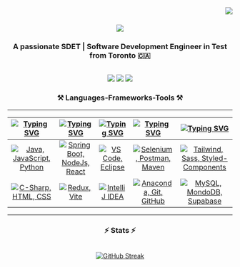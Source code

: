 <img align="right" src="https://visitor-badge.laobi.icu/badge?page_id=tenkhen.tenkhen" />

<h1 align="center">
    <img src="https://readme-typing-svg.herokuapp.com/?font=Righteous&color=FBAE1F&size=35&center=true&vCenter=true&width=800&height=70&duration=5000&lines=Hi+There!+👋;+I'm+Khen+from+Toronto!;I+love+coding+solutions.;Design+meets+function+in+my+work.;Tech+trends+excite+me.;Ideas+to+interactive+websites.;Speed+and+scalability+drive+me.;Teamwork+enhances+my+code.;Clean+code+is+an+art.;Debugging+fuels+my+curiosity.;Every+bug+is+a+challenge.;Learning+never+stops+in+development." />

</h1>

<h3 align="center">A passionate SDET | Software Development Engineer in Test from Toronto 🇨🇦</h3>

<br/>

<div align="center">
 
<!-- 🌱 QA Automation Engineer -->

 </div>
 
<div align="center"> 
  <a href="mailto:khenrab314@gmail.com"><img src="https://img.shields.io/badge/Gmail-333333?style=for-the-badge&logo=gmail&logoColor=red" /></a>
    <a href="http://linkedin.com/in/khenrab-dorjee-lama-5a212b162" target="_blank"><img src="https://img.shields.io/badge/LinkedIn-0077B5?style=for-the-badge&logo=linkedin&logoColor=white" target="_blank" /></a>
<a href="https://khenrab.io" target="_blank"><img src="https://img.shields.io/badge/Portfolio-FF5722?style=for-the-badge&logo=todoist&logoColor=white" target="_blank" /></a>
</div>
 
<h3 align="center">⚒️ Languages-Frameworks-Tools ⚒️</h3>
<hr/>

| [![Typing SVG](https://readme-typing-svg.herokuapp.com?font=Fira+Code&size=25&pause=1000&color=FBAE1F&center=true&vCenter=true&repeat=false&random=false&width=300&lines=Languages)](https://git.io/typing-svg) | [![Typing SVG](https://readme-typing-svg.herokuapp.com?font=Fira+Code&size=25&pause=1000&color=FBAE1F&center=true&vCenter=true&repeat=false&random=false&width=200&lines=Frameworks)](https://git.io/typing-svg) | [![Typing SVG](https://readme-typing-svg.herokuapp.com?font=Fira+Code&size=25&pause=1000&color=FBAE1F&center=true&vCenter=true&repeat=false&random=false&width=200&lines=IDEs)](https://git.io/typing-svg) | [![Typing SVG](https://readme-typing-svg.herokuapp.com?font=Fira+Code&size=25&pause=1000&color=FBAE1F&center=true&vCenter=true&repeat=false&random=false&width=200&lines=Tools)](https://git.io/typing-svg) | [![Typing SVG](https://readme-typing-svg.herokuapp.com?font=Fira+Code&size=25&pause=1000&color=FBAE1F&center=true&vCenter=true&repeat=false&random=false&width=300&lines=Others)](https://git.io/typing-svg) |
| ----------------------------------------------------------------------------------------------------------------------------------------------------------------------------------------------------------------- | ------------------------------------------------------------------------------------------------------------------------------------------------------------------------------------------------------------------ | ------------------------------------------------------------------------------------------------------------------------------------------------------------------------------------------------------------ | ------------------------------------------------------------------------------------------------------------------------------------------------------------------------------------------------------------- | -------------------------------------------------------------------------------------------------------------------------------------------------------------------------------------------------------------- |
| <div align="center"><a href="https://skillicons.dev"><img src="https://skillicons.dev/icons?i=java,js,py" title="Java, JavaScript, Python"/></a></div>                                                            | <div align="center"><a href="https://skillicons.dev"><img src="https://skillicons.dev/icons?i=spring,nodejs,react" title="Spring Boot, NodeJs, React"/></a></div>                                                  | <div align="center"><a href="https://skillicons.dev"><img src="https://skillicons.dev/icons?i=vscode,eclipse" title="VS Code, Eclipse"/></a></div>                                                           | <div align="center"><a href="https://skillicons.dev"><img src="https://skillicons.dev/icons?i=selenium,postman,maven" title="Selenium, Postman, Maven"/></a></div>                                            | <div align="center"><a href="https://skillicons.dev"><img src="https://skillicons.dev/icons?i=tailwind,sass,styledcomponents" title="Tailwind, Sass, Styled-Components"/></a></div>                            |
| <div align="center"><a href="https://skillicons.dev"><img src="https://skillicons.dev/icons?i=cs,html,css" title="C-Sharp, HTML, CSS"/></a></div>                                                                 | <div align="center"><a href="https://skillicons.dev"><img src="https://skillicons.dev/icons?i=redux,vite" title="Redux, Vite"/></a></div>                                                                        | <div align="center"><a href="https://skillicons.dev"><img src="https://skillicons.dev/icons?i=idea" title="IntelliJ IDEA"/></a></div>                                                                        | <div align="center"><a href="https://skillicons.dev"><img src="https://skillicons.dev/icons?i=anaconda,git,github" title="Anaconda, Git, GitHub"/></a></div>                                                  | <div align="center"><a href="https://skillicons.dev"><img src="https://skillicons.dev/icons?i=mysql,mongodb,supabase" title="MySQL, MondoDB, Supabase"/></a></div>                                             |

<hr/>

<h3 align="center">⚡ Stats ⚡</h3>
<br>

<div align=center>
    <a href="https://git.io/streak-stats"><img src="https://github-readme-streak-stats-eight.vercel.app/?user=tenkhen&theme=transparent&fire=ff4101&sideLabels=fcce73&dates=fbae1f&currStreakLabel=fcce73&sideNums=fce5b4&stroke=fbae1f&ring=fbae1f&currStreakNum=fce5b4&hide_border=true" alt="GitHub Streak" /></a>
    <br />
<!-- <img width=390 src="https://github-readme-stats-salesp07.vercel.app/api?username=tenkhen&count_private=true&show_icons=true&theme=react&rank_icon=github&border_radius=10" alt="readme stats" />
  <br/>
<img width=325 align="center" src="https://github-readme-stats-git-master-khenrabs-projects.vercel.app/api/top-langs/?username=tenkhen&count_private=true&hide=HTML&langs_count=8&layout=compact&theme=react&hide_border=true&border_radius=10&size_weight=0.5&count_weight=0.5&exclude_repo=github-readme-stats" alt="top langs" /> -->
</div>

<br/><br/>
